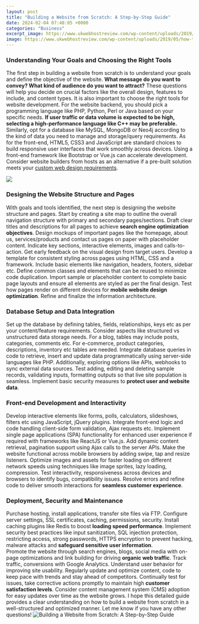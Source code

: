 ```yaml
---
layout: post
title: "Building a Website from Scratch: A Step-by-Step Guide"
date: 2024-02-04 07:48:05 +0000
categories: "Business"
excerpt_image: https://www.ukwebhostreview.com/wp-content/uploads/2019/05/how-to-build-a-website-1.jpg
image: https://www.ukwebhostreview.com/wp-content/uploads/2019/05/how-to-build-a-website-1.jpg
---
```


### Understanding Your Goals and Choosing the Right Tools
The first step in building a website from scratch is to understand your goals and define the objective of the website. **What message do you want to convey? What kind of audience do you want to attract?** These questions will help you decide on crucial factors like the overall design, features to include, and content types. 
It is also important to choose the right tools for website development. For the website backend, you should pick a programming language like PHP, Python, Perl or Java based on your specific needs. **If user traffic or data volume is expected to be high, selecting a high-performance language like C++ may be preferable.** Similarly, opt for a database like MySQL, MongoDB or Neo4j according to the kind of data you need to manage and storage/query requirements. 
As for the front-end, HTML5, CSS3 and JavaScript are standard choices to build responsive user interfaces that work smoothly across devices. Using a front-end framework like Bootstrap or Vue.js can accelerate development. Consider website builders from hosts as an alternative if a pre-built solution meets your [custom web design requirements](https://fistore.mysenprints.com/collection/ahart).

![](https://i.ytimg.com/vi/CIPdU6RqBqk/maxresdefault.jpg)
### Designing the Website Structure and Pages 
With goals and tools identified, the next step is designing the website structure and pages. Start by creating a site map to outline the overall navigation structure with primary and secondary pages/sections. Draft clear titles and descriptions for all pages to achieve **search engine optimization objectives**. 
Design mockups of important pages like the homepage, about us, services/products and contact us pages on paper with placeholder content. Indicate key sections, interactive elements, images and calls-to-action. Get early feedback on the visual design from target users. 
Develop a template for consistent styling across pages using HTML, CSS and a framework. Include basic elements like navigation, headers, footers, sidebar etc. Define common classes and elements that can be reused to minimize code duplication. 
Import sample or placeholder content to complete basic page layouts and ensure all elements are styled as per the final design. Test how pages render on different devices for **mobile website design optimization**. Refine and finalize the information architecture.
### Database Setup and Data Integration  
Set up the database by defining tables, fields, relationships, keys etc as per your content/feature requirements. Consider aspects like structured vs unstructured data storage needs. 
For a blog, tables may include posts, categories, comments etc. For e-commerce, product categories, descriptions, inventory etc tables are needed. 
Integrate database queries in code to retrieve, insert and update data programmatically using server-side languages like PHP. Additionally, exploring options like APIs, webhooks to sync external data sources. 
Test adding, editing and deleting sample records, validating inputs, formatting outputs so that live site population is seamless. Implement basic security measures to **protect user and website data**.
### Front-end Development and Interactivity
Develop interactive elements like forms, polls, calculators, slideshows, filters etc using JavaScript, jQuery plugins. Integrate front-end logic and code handling client-side form validation, Ajax requests etc. 
Implement single page applications (SPA) functionality for enhanced user experience if required with frameworks like ReactJS or Vue.js. Add dynamic content retrieval, pagination support using Ajax calls to the server APIs. 
Make the website functional across mobile browsers by adding swipe, tap and resize listeners. Optimize images and assets for faster loading on different network speeds using techniques like image sprites, lazy loading, compression. 
Test interactivity, responsiveness across devices and browsers to identify bugs, compatibility issues. Resolve errors and refine code to deliver smooth interactions for **seamless customer experience**.
### Deployment, Security and Maintenance
Purchase hosting, install applications, transfer site files via FTP. Configure server settings, SSL certificates, caching, permissions, security. Install caching plugins like Redis to boost **loading speed performance**. 
Implement security best practices like input sanitization, SQL injection protection, restricting access, strong passwords, HTTPS encryption to prevent hacking, malware attacks and **safeguard sensitive user information**.  
Promote the website through search engines, blogs, social media with on-page optimizations and link building for driving **organic web traffic**. Track traffic, conversions with Google Analytics. Understand user behavior for improving site usability.
Regularly update and optimize content, code to keep pace with trends and stay ahead of competitors. Continually test for issues, take corrective actions promptly to maintain high **customer satisfaction levels**. Consider content management system (CMS) adoption for easy updates over time as the website grows.
I hope this detailed guide provides a clear understanding on how to build a website from scratch in a well-structured and optimized manner. Let me know if you have any other questions!
![Building a Website from Scratch: A Step-by-Step Guide](https://www.ukwebhostreview.com/wp-content/uploads/2019/05/how-to-build-a-website-1.jpg)